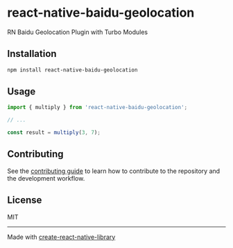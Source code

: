 # react-native-baidu-geolocation

RN Baidu Geolocation Plugin with Turbo Modules

## Installation

```sh
npm install react-native-baidu-geolocation
```

## Usage


```js
import { multiply } from 'react-native-baidu-geolocation';

// ...

const result = multiply(3, 7);
```

## Contributing

See the [contributing guide](CONTRIBUTING.md) to learn how to contribute to the repository and the development workflow.

## License

MIT

---

Made with [create-react-native-library](https://github.com/callstack/react-native-builder-bob)
